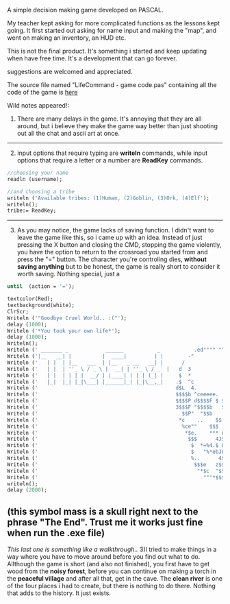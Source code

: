A simple decision making game developed on PASCAL.

My teacher kept asking for more complicated functions as the lessons kept going.
It first started out asking for name input and making the "map", and went on making an inventory, an HUD etc.

This is not the final product. It's something i started and keep updating when have free time. It's a development that can go forever.

suggestions are welcomed and appreciated.

The source file named "LifeCommand - game code.pas" containing all the code of the game is [here](https://github.com/creatorpanda/LifeCommand/blob/master/LifeCommand%20-%20game%20code.pas)

Wild notes appeared!:
1) There are many delays in the game. It's annoying that they are all around, but i believe they make the game way better than just shooting out all the chat and ascii art at once.
------------------------------------------------------------------------------------------------------------------------------------

2) input options that require typing are **writeln** commands, while input options that require a letter or a number are **ReadKey** commands.
```pascal
//choosing your name
readln (username);

//and choosing a tribe
writeln ('Available tribes: (1)Human, (2)Goblin, (3)Ork, (4)Elf');
writeln();
tribe:= ReadKey;
```
------------------------------------------------------------------------------------------------------------------------------------

3) As you may notice, the game lacks of saving function. I didn't want to leave the game like this, so i came up with an idea. Instead of just pressing the X button and closing the CMD, stopping the game violently, you have the option to return to the crossroad you started from and press the "=" button. The character you're controling dies, **without saving anything** but to be honest, the game is really short to consider it worth saving. Nothing special, just a 
```pascal
until  (action = '=');

textcolor(Red);
textbackground(white);
ClrScr;
Writeln ('"Goodbye Cruel World.. :("');
delay (1000);
Writeln ('*You took your own life*');
delay (1000);
Writeln();
Writeln (' _______ _            ______           _           .ed"""" """$$$$be.');
Writeln ('|__   __| |          |  ____|         | |        -"           ^""**$$$e.');
Writeln ('   | |  | |__   ___  | |__   _ __   __| |      /                      "4$$b');
Writeln ('   | |  | ''_ \ / _ \ |  __| | ''_ \ / _` |   d  3                      $$$$');
Writeln ('   | |  | | | |  __/ | |____| | | | (_| |     $  *                   .$$$$$$');
Writeln ('   |_|  |_| |_|\___| |______|_| |_|\__,_|    .$  ^c           $$$$$e$$$$$$$$.');
Writeln ('                                             d$L  4.         4$$$$$$$$$$$$$$b');
Writeln ('                                             $$$$b ^ceeeee.  4$$ECL.F*$$$$$$$');
Writeln ('                                             $$$$P d$$$$F $ $$$$$$$$$- $$$$$$');
Writeln ('                                             3$$$F "$$$$b   $"$$$$$$$  $$$$*"');
Writeln ('                                               $$P"  "$$b   .$ $$$$$...e$$');
Writeln ('                                              *c    ..    $$ 3$$$$$$$$$$eF');
Writeln ('                                               %ce""    $$$  $$$$$$$$$$*');
Writeln ('                                                *$e.    *** d$$$$$"L$$');
Writeln ('                                                 $$$      4J$$$$$% $$$');
Writeln ('                                                  $  *=%4.$ L L$ P3$$$F');
Writeln ('                                                  $   "%*ebJLzb$e$$$$$b');
Writeln ('                                                  %..      4$$$$$$$$$$');
Writeln ('                                                   $$$e   z$$$$$$$$$$ ');
Writeln ('                                                    "*$c  "$$$$$$$P"');
Writeln ('                                                      """*$$$$$$$"');
writeln();
delay (2000);
```
(this symbol mass is a skull right next to the phrase "The End". Trust me it works just fine when run the .exe file)
------------------------------------------------------------------------------------------------------------------------------------

*This last one is something like a walkthrough..*
3)I tried to make things in a way where you have to move around before you find out what to do.  Allthough the game is short (and also not finished), you first have to get wood from the **noisy forest**, before you can continue on making a torch in the **peaceful village** and after all that, get in the cave. The **clean river** is one of the four places i had to create, but there is nothing to do there. Nothing that adds to the history. It just exists.
